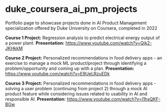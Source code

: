 # duke_coursera_ai_pm_projects
Portfolio page to showcase projects done in AI Product Management specialization offered by Duke University on Coursera, completed in 2022

**Course 1 Project:** Regression analysis to predict electrical energy output of a power plant.
**Presentation:** https://www.youtube.com/watch?v=Qjk2-JKHkkM

**Course 2 Project:** Personalized recommendations in food delivery apps - an exercise to manage a mock ML product/project through identifying a problem/opportunity and coming up with a plan.
**Presentation:** https://www.youtube.com/watch?v=E9UeLRzuEDk

**Course 3 Project:** Personalized recommendations in food delivery apps - solving a user problem (continuing from project 2) through a mock AI product feature while considering issues related to usability in AI and responsible AI.
**Presentation:** https://www.youtube.com/watch?v=I1hsQKF-BGw
